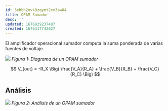 ```yaml
---
id: 3ehbh2ovk9zqymt2xv3aw84
title: OPAM Sumador
desc: ''
updated: 1676929237487
created: 1676317742027
---
```


El amplificador operacional sumador computa la suma ponderada de varias fuentes de voltaje.

![](/assets/images/![](/assets/images/2023-02-13-14-50-50.png).png)
_Figura 1: Diagrama de un OPAM sumador_

$$
  V_{out} = -R_X \Big( \frac{V_A}{R_A} + \frac{V_B}{R_B} + \frac{V_C}{R_C} \Big)
$$

## Análisis

![](/assets/images/2023-02-13-15-05-44.png)
_Figura 2: Análisis de un OPAM sumador_